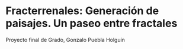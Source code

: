 # Fracterrenales: Generación de paisajes. Un paseo entre fractales
Proyecto final de Grado, Gonzalo Puebla Holguín
